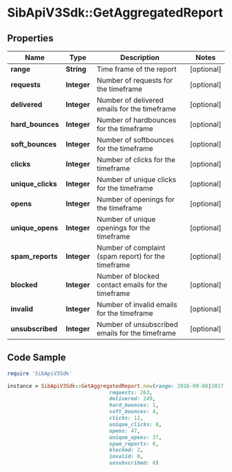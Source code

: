# SibApiV3Sdk::GetAggregatedReport

## Properties

Name | Type | Description | Notes
------------ | ------------- | ------------- | -------------
**range** | **String** | Time frame of the report | [optional] 
**requests** | **Integer** | Number of requests for the timeframe | [optional] 
**delivered** | **Integer** | Number of delivered emails for the timeframe | [optional] 
**hard_bounces** | **Integer** | Number of hardbounces for the timeframe | [optional] 
**soft_bounces** | **Integer** | Number of softbounces for the timeframe | [optional] 
**clicks** | **Integer** | Number of clicks for the timeframe | [optional] 
**unique_clicks** | **Integer** | Number of unique clicks for the timeframe | [optional] 
**opens** | **Integer** | Number of openings for the timeframe | [optional] 
**unique_opens** | **Integer** | Number of unique openings for the timeframe | [optional] 
**spam_reports** | **Integer** | Number of complaint (spam report) for the timeframe | [optional] 
**blocked** | **Integer** | Number of blocked contact emails for the timeframe | [optional] 
**invalid** | **Integer** | Number of invalid emails for the timeframe | [optional] 
**unsubscribed** | **Integer** | Number of unsubscribed emails for the timeframe | [optional] 

## Code Sample

```ruby
require 'SibApiV3Sdk'

instance = SibApiV3Sdk::GetAggregatedReport.new(range: 2016-09-08|2017-04-06,
                                 requests: 263,
                                 delivered: 249,
                                 hard_bounces: 1,
                                 soft_bounces: 4,
                                 clicks: 12,
                                 unique_clicks: 8,
                                 opens: 47,
                                 unique_opens: 37,
                                 spam_reports: 0,
                                 blocked: 2,
                                 invalid: 0,
                                 unsubscribed: 0)
```


